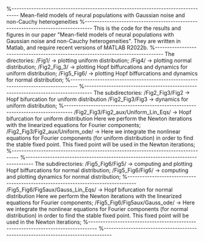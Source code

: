 %---------------------------------------------------------------------------------
Mean-field models of neural populations with Gaussian noise and non-Cauchy
heterogeneities
%---------------------------------------------------------------------------------
This is the code for the results and figures in our paper "Mean-field models of neural 
populations with Gaussian noise and non-Cauchy heterogeneities". 
They are written in Matlab, and require recent versions of MATLAB R2022b.
%---------------------------------------------------------------------------------
The directories:
/Fig1/ -> plotting uniform distribution;
/Fig4/ -> plotting normal distribution;
/Fig2_Fig_3/ -> plotting Hopf biffurcations and dynamics for uniform distribution;
/Fig5_Fig6/  -> plotting Hopf biffurcations and dynamics for normal distribution;
%---------------------------------------------------------------------------------
%---------------------------------------------------------------------------------
The subdirectories:
/Fig2_Fig3/Fig2 -> Hopf bifurcation for uniform distribution
/Fig2_Fig3/Fig3 -> dynamics for uniform distribution;
%---------------------------------------------------------------------------------
/Fig2_Fig3/Fig2_aux/Uniform_Lin_Eqs/ -> Hopf bifurcation for uniform distribution
Here we perform the Newton iterations with the linearized 
equations for Fourier components;
/Fig2_Fig3/Fig2_aux/Uniform_ode/ -> Here we integrate the nonlinear equations 
for Fourier components (for uniform distribution) in order to find the stable fixed point. 
This fixed point will be used in the Newton iterations;
%---------------------------------------------------------------------------------
%---------------------------------------------------------------------------------
The subdirectories:
/Fig5_Fig6/Fig5/ -> computing and plotting Hopf biffurcations for normal distribution;
/Fig5_Fig6/Fig6/ -> computing and plotting dynamics for normal distribution;
%---------------------------------------------------------------------------------
/Fig5_Fig6/Fig5aux/Gauss_Lin_Eqs/ -> Hopf bifurcation for normal distribution
Here we perform the Newton iterations with the linearized 
equations for Fourier components;
/Fig5_Fig6/Fig5aux/Gauss_ode/ -> Here we integrate the nonlinear equations 
for Fourier components (for normal distribution) in order to find the stable fixed point. 
This fixed point will be used in the Newton iterations;
%---------------------------------------------------------------------------------
%---------------------------------------------------------------------------------



